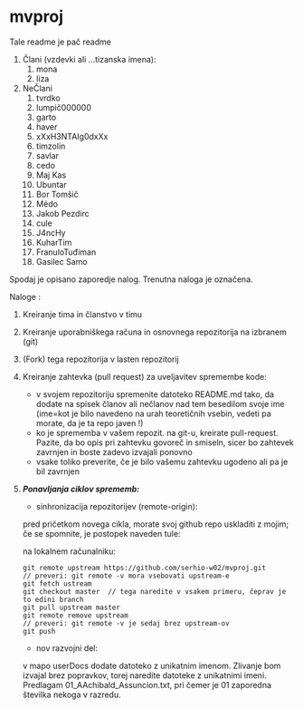 # mvproj

Tale readme je pač readme

1. Člani (vzdevki ali ...tizanska imena):
   1. mona
   2. liza
2. NeČlani
   1. tvrdko
   2. lumpič000000
   3. garto
   4. haver
   69. xXxH3NTAIg0dxXx
   5. timzolin
   6. savlar
   5. cedo
   5. Maj Kas
   6. Ubuntar
   6. Bor Tomšič
   6. Médo 
   6. Jakob Pezdirc
   7. cule
   7. J4ncHy
   7. KuharTim 
   6. FranuloTuđiman
   19. Gasilec Samo






Spodaj je opisano zaporedje nalog. Trenutna naloga je označena.

Naloge :
1. Kreiranje tima in članstvo v timu
2. Kreiranje uporabniškega računa in osnovnega repozitorija na izbranem (git)
3. (Fork) tega repozitorija v lasten repozitorij
4. Kreiranje zahtevka (pull request) za uveljavitev spremembe kode:
   * v svojem repozitoriju spremenite datoteko README.md tako, da dodate na spisek članov ali nečlanov nad tem besedilom svoje ime (ime=kot je bilo navedeno na urah teoretičnih vsebin, vedeti pa morate, da je ta repo javen !)
   * ko je sprememba v vašem repozit. na git-u, kreirate pull-request. Pazite, da bo opis pri zahtevku govoreč in smiseln, sicer bo zahtevek zavrnjen in boste zadevo izvajali ponovno
   * vsake toliko preverite, če je bilo vašemu zahtevku ugodeno ali pa je bil zavrnjen
5. **_Ponavljanja ciklov sprememb:_**
   * sinhronizacija repozitorijev (remote-origin):
   
   pred pričetkom novega cikla, morate svoj github repo uskladiti z mojim; če se spomnite, je postopek naveden tule:
   
    na lokalnem računalniku:
    ```
    git remote upstream https://github.com/serhio-w02/mvproj.git
    // preveri: git remote -v mora vsebovati upstream-e
    git fetch ustream
    git checkout master  // tega naredite v vsakem primeru, čeprav je to edini branch
    git pull upstream master
    git remote remove upstream
    // preveri: git remote -v je sedaj brez upstream-ov
    git push
    ```
   * nov razvojni del:
   
   v mapo userDocs dodate datoteko z unikatnim imenom. Zlivanje bom izvajal brez popravkov, torej naredite datoteke z unikatnimi imeni. Predlagam 01_AAchibald_Assuncion.txt, pri čemer je 01 zaporedna številka nekoga v razredu.
